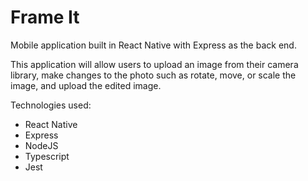 # Frame It

Mobile application built in React Native with Express as the back end.

This application will allow users to upload an image from their camera library, make changes to the photo such as rotate, move, or scale the image, and upload the edited image.

Technologies used:

- React Native
- Express
- NodeJS
- Typescript
- Jest
